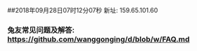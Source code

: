 ##2018年09月28日07时12分07秒 新址: 159.65.101.60
### 兔友常见问题及解答: https://github.com/wanggonging/d/blob/w/FAQ.md
